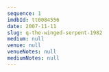 ```yaml
---
sequence: 1
imdbId: tt0084556
date: 2007-11-11
slug: q-the-winged-serpent-1982
medium: null
venue: null
venueNotes: null
mediumNotes: null
---
```


